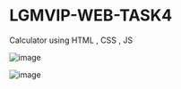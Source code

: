 # LGMVIP-WEB-TASK4
Calculator using HTML , CSS , JS

![image](https://user-images.githubusercontent.com/112796038/200480384-4d4db184-0e8c-4b49-9a38-89429ec9b51c.png)

![image](https://user-images.githubusercontent.com/112796038/200480771-a2227f2a-a253-4afd-b47c-225647532040.png)

